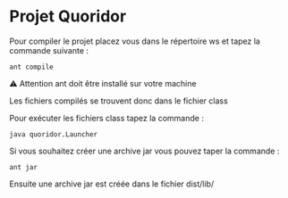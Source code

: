 # Projet Quoridor

Pour compiler le projet placez vous dans le répertoire ws et tapez la commande suivante :

```
ant compile
```

:warning: Attention ant doit être installé sur votre machine

Les fichiers compilés se trouvent donc dans le fichier class



Pour exécuter les fichiers class tapez la commande :

```
java quoridor.Launcher
```



Si vous souhaitez créer une archive jar vous pouvez taper la commande :

```
ant jar
```



Ensuite une archive jar est créée dans le fichier dist/lib/